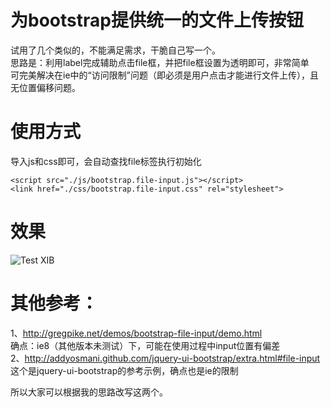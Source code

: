 为bootstrap提供统一的文件上传按钮
===== 
试用了几个类似的，不能满足需求，干脆自己写一个。  
思路是：利用label完成辅助点击file框，并把file框设置为透明即可，非常简单  
可完美解决在ie中的“访问限制”问题（即必须是用户点击才能进行文件上传），且无位置偏移问题。

使用方式
===== 
导入js和css即可，会自动查找file标签执行初始化  
```
<script src="./js/bootstrap.file-input.js"></script>
<link href="./css/bootstrap.file-input.css" rel="stylesheet">
```

效果
===== 
![Test XIB](https://raw.github.com/zhangkaitao/bootstrap-file-input/master/img.jpg)

其他参考：
===== 
1、http://gregpike.net/demos/bootstrap-file-input/demo.html  
确点：ie8（其他版本未测试）下，可能在使用过程中input位置有偏差  
2、http://addyosmani.github.com/jquery-ui-bootstrap/extra.html#file-input  
这个是jquery-ui-bootstrap的参考示例，确点也是ie的限制  

所以大家可以根据我的思路改写这两个。  
